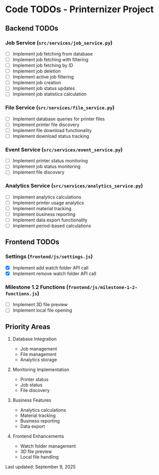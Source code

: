 # Code TODOs - Printernizer Project

## Backend TODOs

### Job Service (`src/services/job_service.py`)
- [ ] Implement job fetching from database
- [ ] Implement job fetching with filtering
- [ ] Implement job fetching by ID
- [ ] Implement job deletion
- [ ] Implement active job filtering
- [ ] Implement job creation
- [ ] Implement job status updates
- [ ] Implement job statistics calculation

### File Service (`src/services/file_service.py`)
- [ ] Implement database queries for printer files
- [ ] Implement printer file discovery
- [ ] Implement file download functionality
- [ ] Implement download status tracking

### Event Service (`src/services/event_service.py`)
- [ ] Implement printer status monitoring
- [ ] Implement job status monitoring
- [ ] Implement file discovery

### Analytics Service (`src/services/analytics_service.py`)
- [ ] Implement analytics calculations
- [ ] Implement printer usage analytics
- [ ] Implement material tracking
- [ ] Implement business reporting
- [ ] Implement data export functionality
- [ ] Implement period-based calculations

## Frontend TODOs

### Settings (`frontend/js/settings.js`)
- [x] Implement add watch folder API call
- [x] Implement remove watch folder API call

### Milestone 1.2 Functions (`frontend/js/milestone-1-2-functions.js`)
- [ ] Implement 3D file preview
- [ ] Implement local file opening

## Priority Areas
1. Database Integration
   - Job management
   - File management
   - Analytics storage

2. Monitoring Implementation
   - Printer status
   - Job status
   - File discovery

3. Business Features
   - Analytics calculations
   - Material tracking
   - Business reporting
   - Data export

4. Frontend Enhancements
   - Watch folder management
   - 3D file preview
   - Local file handling

Last updated: September 9, 2025
